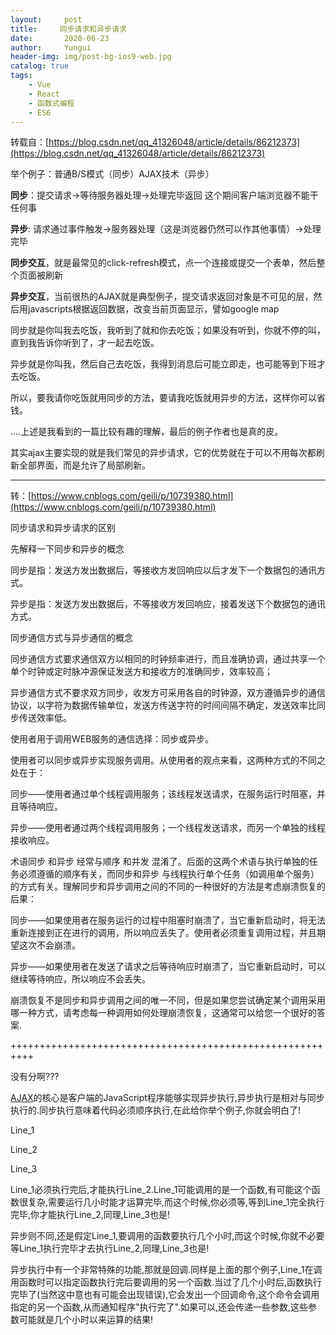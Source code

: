 ```yaml
---
layout:     post
title:     同步请求和异步请求
date:       2020-06-23
author:     Yungui
header-img: img/post-bg-ios9-web.jpg
catalog: true
tags: 
    - Vue
    - React
    - 函数式编程
    - ES6
---
```

转载自：[https://blog.csdn.net/qq_41326048/article/details/86212373](https://blog.csdn.net/qq_41326048/article/details/86212373)

举个例子：普通B/S模式（同步）AJAX技术（异步）

**同步**：提交请求->等待服务器处理->处理完毕返回 这个期间客户端浏览器不能干任何事

**异步**: 请求通过事件触发->服务器处理（这是浏览器仍然可以作其他事情）->处理完毕

**同步交互**，就是最常见的click-refresh模式，点一个连接或提交一个表单，然后整个页面被刷新

**异步交互**，当前很热的AJAX就是典型例子，提交请求返回对象是不可见的层，然后用javascripts根据返回数据，改变当前页面显示，譬如google map

同步就是你叫我去吃饭，我听到了就和你去吃饭；如果没有听到，你就不停的叫，直到我告诉你听到了，才一起去吃饭。

异步就是你叫我，然后自己去吃饭，我得到消息后可能立即走，也可能等到下班才去吃饭。

所以，要我请你吃饭就用同步的方法，要请我吃饭就用异步的方法，这样你可以省钱。

....上述是我看到的一篇比较有趣的理解，最后的例子作者也是真的皮。

其实ajax主要实现的就是我们常见的异步请求，它的优势就在于可以不用每次都刷新全部界面，而是允许了局部刷新。


---


转：[https://www.cnblogs.com/geili/p/10739380.html](https://www.cnblogs.com/geili/p/10739380.html)

同步请求和异步请求的区别

先解释一下同步和异步的概念 

同步是指：发送方发出数据后，等接收方发回响应以后才发下一个数据包的通讯方式。 

异步是指：发送方发出数据后，不等接收方发回响应，接着发送下个数据包的通讯方式。

同步通信方式与异步通信的概念 

同步通信方式要求通信双方以相同的时钟频率进行，而且准确协调，通过共享一个单个时钟或定时脉冲源保证发送方和接收方的准确同步，效率较高； 

异步通信方式不要求双方同步，收发方可采用各自的时钟源，双方遵循异步的通信协议，以字符为数据传输单位，发送方传送字符的时间间隔不确定，发送效率比同步传送效率低。

使用者用于调用WEB服务的通信选择：同步或异步。 

使用者可以同步或异步实现服务调用。从使用者的观点来看，这两种方式的不同之处在于： 

同步——使用者通过单个线程调用服务；该线程发送请求，在服务运行时阻塞，并且等待响应。 

异步——使用者通过两个线程调用服务；一个线程发送请求，而另一个单独的线程接收响应。 

术语同步 和异步 经常与顺序 和并发 混淆了。后面的这两个术语与执行单独的任务必须遵循的顺序有关，而同步和异步 与线程执行单个任务（如调用单个服务）的方式有关。理解同步和异步调用之间的不同的一种很好的方法是考虑崩溃恢复的后果： 

同步——如果使用者在服务运行的过程中阻塞时崩溃了，当它重新启动时，将无法重新连接到正在进行的调用，所以响应丢失了。使用者必须重复调用过程，并且期望这次不会崩溃。 

异步——如果使用者在发送了请求之后等待响应时崩溃了，当它重新启动时，可以继续等待响应，所以响应不会丢失。 

崩溃恢复不是同步和异步调用之间的唯一不同，但是如果您尝试确定某个调用采用哪一种方式，请考虑每一种调用如何处理崩溃恢复，这通常可以给您一个很好的答案. 

++++++++++++++++++++++++++++++++++++++++++++++++++++++++++ 

没有分啊???

[AJAX](https://www.baidu.com/s?wd=AJAX&tn=SE_PcZhidaonwhc_ngpagmjz&rsv_dl=gh_pc_zhidao)的核心是客户端的JavaScript程序能够实现异步执行,异步执行是相对与同步执行的.同步执行意味着代码必须顺序执行,在此给你举个例子,你就会明白了!

Line_1

Line_2

Line_3

Line_1必须执行完后,才能执行Line_2.Line_1可能调用的是一个函数,有可能这个函数很复杂,需要运行几小时能才运算完毕,而这个时候,你必须等,等到Line_1完全执行完毕,你才能执行Line_2,同理,Line_3也是!

异步则不同,还是假定Line_1,要调用的函数要执行几个小时,而这个时候,你就不必要等Line_1执行完毕才去执行Line_2,同理,Line_3也是!

异步执行中有一个非常特殊的功能,那就是回调.同样是上面的那个例子,Line_1在调用函数时可以指定函数执行完后要调用的另一个函数.当过了几个小时后,函数执行完毕了(当然这中意也有可能会出现错误),它会发出一个回调命令,这个命令会调用指定的另一个函数,从而通知程序"执行完了".如果可以,还会传递一些参数,这些参数可能就是几个小时以来运算的结果!


